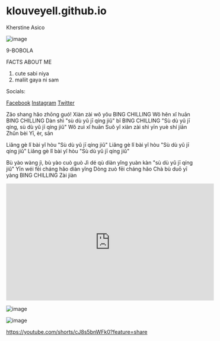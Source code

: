 # klouveyell.github.io
Kherstine Asico 

![image](https://user-images.githubusercontent.com/122424022/212576023-63c80f30-a4aa-455b-a18b-32588964e342.png)



9-BOBOLA

FACTS ABOUT ME

  1. cute sabi niya
  2. maliit gaya ni sam

Socials:

[Facebook](https://www.facebook.com/kherstineee)
[Instagram](https://www.instagram.com/krstndmnq_)
[Twitter](https://twitter.com/klouveyell)

Zǎo shang hǎo zhōng guó!
Xiàn zài wǒ yǒu BING CHILLING
Wǒ hěn xǐ huān BING CHILLING
Dàn shì "sù dù yǔ jī qíng jiǔ" bǐ BING CHILLING
"Sù dù yǔ jī qíng, sù dù yǔ jī qíng jiǔ"
Wǒ zuì xǐ huān
Suǒ yǐ xiàn zài shì yīn yuè shí jiān
Zhǔn bèi
Yī, èr, sān

Liǎng gè lǐ bài yǐ hòu
"Sù dù yǔ jī qíng jiǔ"
Liǎng gè lǐ bài yǐ hòu
"Sù dù yǔ jī qíng jiǔ"
Liǎng gè lǐ bài yǐ hòu
"Sù dù yǔ jī qíng jiǔ"

Bù yào wàng jì, bù yào cuò guò
Jì dé qù diàn yǐng yuàn kàn "sù dù yǔ jī qíng jiǔ"
Yīn wéi fēi cháng hǎo diàn yǐng
Dòng zuò fēi cháng hǎo
Chà bù duō yī yàng BING CHILLING
Zài jiàn

<iframe width="560" height="315" src="https://www.youtube.com/embed/D7Ye253utmY" title="YouTube video player" frameborder="0" allow="accelerometer; autoplay; clipboard-write; encrypted-media; gyroscope; picture-in-picture; web-share" allowfullscreen></iframe>


![image](https://user-images.githubusercontent.com/122424022/212574730-77c367f1-65d9-470f-a1fc-85f2f666af67.png)

![image](https://user-images.githubusercontent.com/122424022/212575075-163476ad-0b40-45b4-8694-44d1729150c7.png)

https://youtube.com/shorts/cJ8s5bnWFk0?feature=share





